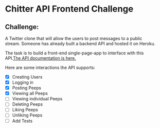 # Chitter API Frontend Challenge

Challenge:
----------
A Twitter clone that will allow the users to post messages to a public stream. Someone has already built a backend API and hosted it on Heroku.

The task is to build a front-end single-page-app to interface with this API.[The API documentation is here.](https://github.com/makersacademy/chitter_api_backend)

Here are some interactions the API supports:

- [x] Creating Users
- [x] Logging in
- [x] Posting Peeps
- [x] Viewing all Peeps
- [ ] Viewing individual Peeps
- [ ] Deleting Peeps
- [ ] Liking Peeps
- [ ] Unliking Peeps
- [ ] Add Tests
